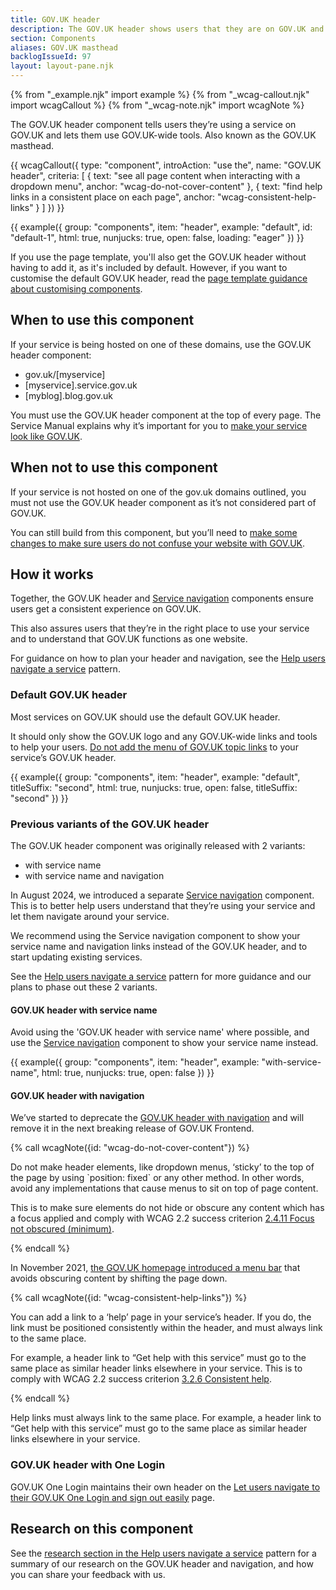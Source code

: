 ```yaml
---
title: GOV.UK header
description: The GOV.UK header shows users that they are on GOV.UK and which service they are using
section: Components
aliases: GOV.UK masthead
backlogIssueId: 97
layout: layout-pane.njk
---
```


{% from "_example.njk" import example %}
{% from "_wcag-callout.njk" import wcagCallout %}
{% from "_wcag-note.njk" import wcagNote %}

The GOV.UK header component tells users they’re using a service on GOV.UK and lets them use GOV.UK-wide tools. Also known as the GOV.UK masthead.

{{ wcagCallout({
  type: "component",
  introAction: "use the",
  name: "GOV.UK header",
  criteria: [
    {
      text: "see all page content when interacting with a dropdown menu",
      anchor: "wcag-do-not-cover-content"
    },
    {
      text: "find help links in a consistent place on each page",
      anchor: "wcag-consistent-help-links"
    }
  ]
}) }}

{{ example({ group: "components", item: "header", example: "default", id: "default-1", html: true, nunjucks: true, open: false, loading: "eager" }) }}

If you use the page template, you'll also get the GOV.UK header without having to add it, as it's included by default. However, if you want to customise the default GOV.UK header, read the [page template guidance about customising components](/styles/page-template/#changing-template-content).

## When to use this component

If your service is being hosted on one of these domains, use the GOV.UK header component:

- gov.uk/[myservice]
- [myservice].service.gov.uk
- [myblog].blog.gov.uk

You must use the GOV.UK header component at the top of every page. The Service Manual explains why it’s important for you to [make your service look like GOV.UK](https://www.gov.uk/service-manual/design/making-your-service-look-like-govuk).

## When not to use this component

If your service is not hosted on one of the gov.uk domains outlined, you must not use the GOV.UK header component as it’s not considered part of GOV.UK.

You can still build from this component, but you’ll need to [make some changes to make sure users do not confuse your website with GOV.UK](https://www.gov.uk/service-manual/design/making-your-service-look-like-govuk#if-your-service-isnt-on-govuk).

## How it works

Together, the GOV.UK header and [Service navigation](/components/service-navigation/) components ensure users get a consistent experience on GOV.UK.

This also assures users that they’re in the right place to use your service and to understand that GOV.UK functions as one website.

For guidance on how to plan your header and navigation, see the [Help users navigate a service](/patterns/navigate-a-service) pattern.

### Default GOV.UK header

Most services on GOV.UK should use the default GOV.UK header.

It should only show the GOV.UK logo and any GOV.UK-wide links and tools to help your users. [Do not add the menu of GOV.UK topic links](https://insidegovuk.blog.gov.uk/2021/11/11/launching-gov-uks-new-menu-bar/) to your service’s GOV.UK header.

{{ example({ group: "components", item: "header", example: "default", titleSuffix: "second", html: true, nunjucks: true, open: false, titleSuffix: "second" }) }}

### Previous variants of the GOV.UK header

The GOV.UK header component was originally released with 2 variants:

- with service name
- with service name and navigation

In August 2024, we introduced a separate [Service navigation](/components/service-navigation) component. This is to better help users understand that they’re using your service and let them navigate around your service.

We recommend using the Service navigation component to show your service name and navigation links instead of the GOV.UK header, and to start updating existing services.

See the [Help users navigate a service](/patterns/navigate-a-service) pattern for more guidance and our plans to phase out these 2 variants.

#### GOV.UK header with service name

Avoid using the 'GOV.UK header with service name' where possible, and use the [Service navigation](/components/service-navigation) component to show your service name instead.

{{ example({ group: "components", item: "header", example: "with-service-name", html: true, nunjucks: true, open: false }) }}

#### GOV.UK header with navigation

We’ve started to deprecate the [GOV.UK header with navigation](/components/header/with-service-name-and-navigation/) and will remove it in the next breaking release of GOV.UK Frontend.

{% call wcagNote({id: "wcag-do-not-cover-content"}) %}

<p>Do not make header elements, like dropdown menus, ‘sticky’ to the top of the page by using `position: fixed` or any other method. In other words, avoid any implementations that cause menus to sit on top of page content.</p>
<p>This is to make sure elements do not hide or obscure any content which has a focus applied and comply with WCAG 2.2 success criterion <a href="https://www.w3.org/WAI/WCAG22/Understanding/focus-not-obscured-minimum.html">2.4.11 Focus not obscured (minimum)</a>.</p>
{% endcall %}

In November 2021, [the GOV.UK homepage introduced a menu bar](https://insidegovuk.blog.gov.uk/2021/11/11/launching-gov-uks-new-menu-bar/) that avoids obscuring content by shifting the page down.

{% call wcagNote({id: "wcag-consistent-help-links"}) %}

<p>You can add a link to a ‘help’ page in your service’s header. If you do, the link must be positioned consistently within the header, and must always link to the same place.</p>
<p>For example, a header link to “Get help with this service” must go to the same place as similar header links elsewhere in your service. This is to comply with WCAG 2.2 success criterion <a href="https://www.w3.org/WAI/WCAG22/Understanding/consistent-help.html">3.2.6 Consistent help</a>.</p>
{% endcall %}

Help links must always link to the same place. For example, a header link to “Get help with this service” must go to the same place as similar header links elsewhere in your service.

### GOV.UK header with One Login

GOV.UK One Login maintains their own header on the [Let users navigate to their GOV.UK One Login and sign out easily](https://www.sign-in.service.gov.uk/documentation/design-recommendations/let-users-navigate-sign-out) page.

## Research on this component

See the [research section in the Help users navigate a service](/patterns/navigate-a-service/#research-on-this-pattern) pattern for a summary of our research on the GOV.UK header and navigation, and how you can share your feedback with us.
